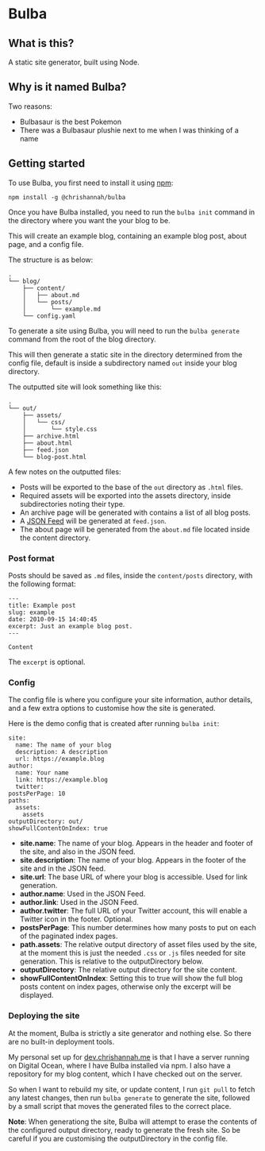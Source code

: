 # Bulba

## What is this?

A static site generator, built using Node.

## Why is it named Bulba?

Two reasons:

- Bulbasaur is the best Pokemon
- There was a Bulbasaur plushie next to me when I was thinking of a name

## Getting started

To use Bulba, you first need to install it using [npm][npm]:

```
npm install -g @chrishannah/bulba
```

Once you have Bulba installed, you need to run the `bulba init` command in the directory where you want the your blog to be.

This will create an example blog, containing an example blog post, about page, and a config file.

The structure is as below:

```
.
└── blog/
    ├── content/
    │   ├── about.md
    │   └── posts/
    │       └── example.md
    └── config.yaml
```

To generate a site using Bulba, you will need to run the `bulba generate` command from the root of the blog directory.

This will then generate a static site in the directory determined from the config file, default is inside a subdirectory named `out` inside your blog directory. 

The outputted site will look something like this:

```
.
└── out/
    ├── assets/
    │   └── css/
    │       └── style.css
    ├── archive.html 
    ├── about.html 
    ├── feed.json 
    └── blog-post.html
```
A few notes on the outputted files:

- Posts will be exported to the base of the `out` directory as `.html` files.
- Required assets will be exported into the assets directory, inside subdirectories noting their type.
- An archive page will be generated with contains a list of all blog posts.
- A [JSON Feed](https://www.jsonfeed.org) will be generated at `feed.json`.
- The about page will be generated from the `about.md` file located inside the content directory.

### Post format

Posts should be saved as `.md` files, inside the `content/posts` directory, with the following format:

```
---
title: Example post
slug: example
date: 2010-09-15 14:40:45
excerpt: Just an example blog post.
---

Content
```

The `excerpt` is optional.


### Config

The config file is where you configure your site information, author details, and a few extra options to customise how the site is generated.

Here is the demo config that is created after running `bulba init`:

```
site:
  name: The name of your blog
  description: A description
  url: https://example.blog
author:
  name: Your name
  link: https://example.blog
  twitter: 
postsPerPage: 10
paths: 
  assets:
    assets
outputDirectory: out/
showFullContentOnIndex: true
```

- **site.name**: The name of your blog. Appears in the header and footer of the site, and also in the JSON feed.
- **site.description**: The name of your blog. Appears in the footer of the site and in the JSON feed.
- **site.url**: The base URL of where your blog is accessible. Used for link generation.
- **author.name**: Used in the JSON Feed.
- **author.link**: Used in the JSON Feed.
- **author.twitter**: The full URL of your Twitter account, this will enable a Twitter icon in the footer. Optional.
- **postsPerPage**: This number determines how many posts to put on each of the paginated index pages.
- **path.assets**: The relative output directory of asset files used by the site, at the moment this is just the needed `.css` or `.js` files needed for site generation. This is relative to the outputDirectory below.
- **outputDirectory**: The relative output directory for the site content.
- **showFullContentOnIndex**: Setting this to true will show the full blog posts content on index pages, otherwise only the excerpt will be displayed.

### Deploying the site

At the moment, Bulba is strictly a site generator and nothing else. So there are no built-in deployment tools.

My personal set up for [dev.chrishannah.me][dev] is that I have a server running on Digital Ocean, where I have Bulba installed via npm. I also have a repository for my blog content, which I have checked out on the server. 

So when I want to rebuild my site, or update content, I run `git pull` to fetch any latest changes, then run `bulba generate` to generate the site, followed by a small script that moves the generated files to the correct place.

**Note**: When generationg the site, Bulba will attempt to erase the contents of the configured output directory, ready to generate the fresh site. So be careful if you are customising the outputDirectory in the config file.




[npm]: https://npmjs.com/package/@chrishannah/bulba
[dev]: https://dev.chrishannah.me
